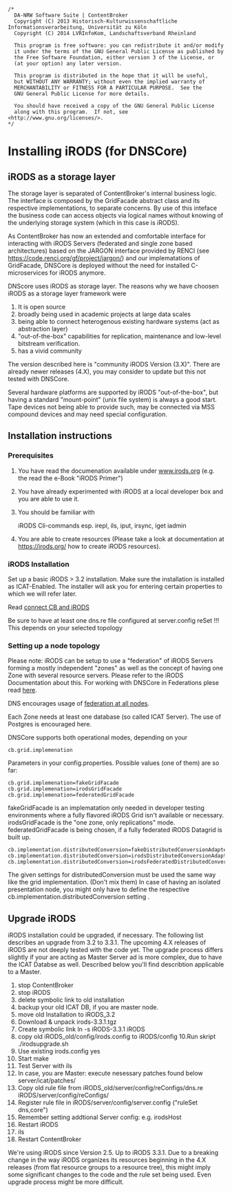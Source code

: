 	/*
	  DA-NRW Software Suite | ContentBroker
	  Copyright (C) 2013 Historisch-Kulturwissenschaftliche Informationsverarbeitung, Universität zu Köln
	  Copyright (C) 2014 LVRInfoKom, Landschaftsverband Rheinland
	
	  This program is free software: you can redistribute it and/or modify
	  it under the terms of the GNU General Public License as published by
	  the Free Software Foundation, either version 3 of the License, or
	  (at your option) any later version.
	
	  This program is distributed in the hope that it will be useful,
	  but WITHOUT ANY WARRANTY; without even the implied warranty of
	  MERCHANTABILITY or FITNESS FOR A PARTICULAR PURPOSE.  See the
	  GNU General Public License for more details.
	
	  You should have received a copy of the GNU General Public License
	  along with this program.  If not, see <http://www.gnu.org/licenses/>.
	*/

# Installing iRODS (for DNSCore)

## iRODS as a storage layer

The storage layer is separated of ContentBroker's internal business logic. The interface is composed by the
GridFacade abstract class and its respective implementations, to separate concerns. By use of this inteface the business code can access objects via logical names without knowing of the underlying storage system (which in this case is iRODS).

As ContentBroker has now an extended and comfortable interface for interacting with 
iRODS Servers (federated and single zone based architectures) based on the JARGON interface provided by RENCI (see https://code.renci.org/gf/project/jargon/) and our implematations of GridFacade, DNSCore
is deployed without the need for installed C-microservices for iRODS anymore.

DNScore uses iRODS as storage layer. The reasons why we have choosen iRODS as a storage layer framework were

1. It is open source
2. broadly being used in academic projects at large data scales 
3. being able to connect heterogenous existing hardware systems (act as abstraction layer)
4. "out-of-the-box" capabilities for replication, maintenance and low-level bitstream verification.
5. has a vivid community

The version described here is "community iRODS Version (3.X)". There are already newer releases (4.X), you may consider to update but this not tested with DNSCore.

Several hardware platforms are supported by iRODS "out-of-the-box", but having a standard "mount-point" (unix file system) is always a good start. Tape devices not being able to provide such, may be connected via MSS compound devices and may need special configuration.



## Installation instructions

### Prerequisites


1. You have read the documenation available under www.irods.org (e.g. the read the e-Book "iRODS Primer")
1. You have already experimented with iRODS at a local developer box and you are able to use it.
1. You should be familiar with


    iRODS Cli-commands esp. 
    irepl, ils, iput, irsync, iget
    iadmin

1. You are able to create resources (Please take a look at documentation at https://irods.org/ how to create iRODS resources). 

### iRODS Installation

Set up a basic iRODS > 3.2 installation. Make sure the installation is installed as ICAT-Enabled. The installer
will ask you for entering certain properties to which we will refer later.

Read [connect CB and iRODS](installation_irods_cb.md) 

Be sure to have at least one dns.re file configured at server.config reSet !!!
This depends on your selected topology

### Setting up a node topology

Please note: iRODS can be setup to use a "federation" of iRODS Servers forming a mostly independent "zones" as well as the concept of 
having one Zone with several resource servers. Please refer to the iRODS Documentation about this. For working with DNSCore in Federations plese read [here](administration_federated.md).

DNS encourages usage of [federation at all nodes](administration_federated.md).

Each Zone needs at least one database (so called ICAT Server). The use of Postgres is encouraged here. 

DNSCore supports both operational modes, depending on your

    cb.grid.implemenation 
    
Parameters in your config.properties. Possible values (one of them) are so far:

    cb.grid.implemenation=fakeGridFacade
    cb.grid.implemenation=irodsGridFacade
    cb.grid.implemenation=federatedGridFacade
    
fakeGridFacade is an implematation only needed in developer testing environments where a fully flavored iRODS Grid isn't available or necessary.
irodsGridFacade is the "one zone, only replications" mode. federatedGridFacade is being chosen, if a fully federated iRODS Datagrid is built up.  
    
    
    cb.implementation.distributedConversion=fakeDistributedConversionAdapter
    cb.implementation.distributedConversion=irodsDistributedConversionAdapter
    cb.implementation.distributedConversion=irodsFederatedDistributedConversionAdapter

The given settings for distributedConversion must be used the same way like the grid implementation. (Don't mix them) 
In case of having an isolated presentation node, you might only have to define the respective  cb.implementation.distributedConversion setting .


## Upgrade iRODS

iRODS installation could be upgraded, if necessary. The following list describes an upgrade from 3.2 to 3.3.1. The upcoming 4.X releases of iRODS are not deeply tested with the code yet.
The upgrade process differs slightly if your are acting as Master Server ad is more complex, due to have the ICAT Databse as well. Described below you'll find describtion applicable to a Master. 

1. stop ContentBroker
2. stop iRODS
3. delete symbolic link to old installation
4. backup your old ICAT DB, if you are master node.
5. move old Installation to iRODS_3.2
6. Download & unpack irods-3.3.1.tgz
7. Create symbolic link ln -s iRODS-3.3.1  iRODS
9. copy old iRODS_old/config/irods.config to iRODS/config
10.Run skript ./irodsupgrade.sh
11. Use existing irods.config yes
12. Start make
13. Test Server with ils
14. In case, you are Master: execute nesessary patches found below server/icat/patches/
15. Copy old rule file from iRODS_old/server/config/reConfigs/dns.re iRODS/server/config/reConfigs/
16. Register rule file in iRODS/server/config/server.config ("ruleSet dns,core")
17. Remember setting addtional Server config: e.g. irodsHost
18. Restart iRODS
19. ils
20. Restart ContentBroker

We're using iRODS since Version 2.5. Up to iRODS 3.3.1. 
Due to a breaking change in the way iRODS organizes its resources beginning in the 4.X releases (from flat resource groups to a resource tree), this might imply some significant changes to the code and the rule set being used. Even upgrade process might be more difficult.  

